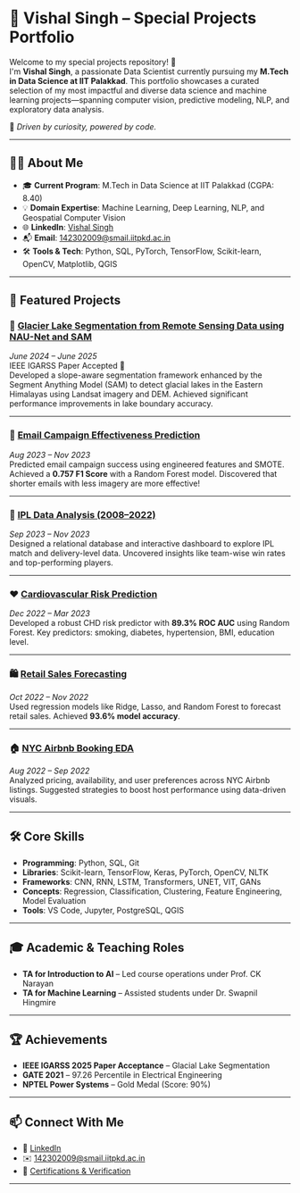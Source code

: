 # 🚀 Vishal Singh – Special Projects Portfolio

Welcome to my special projects repository! 👋  
I'm **Vishal Singh**, a passionate Data Scientist currently pursuing my **M.Tech in Data Science at IIT Palakkad**. This portfolio showcases a curated selection of my most impactful and diverse data science and machine learning projects—spanning computer vision, predictive modeling, NLP, and exploratory data analysis.

📍 *Driven by curiosity, powered by code.*

---

## 👨‍💻 About Me

- 🎓 **Current Program**: M.Tech in Data Science at IIT Palakkad (CGPA: 8.40)
- 💡 **Domain Expertise**: Machine Learning, Deep Learning, NLP, and Geospatial Computer Vision
- 🌐 **LinkedIn**: [Vishal Singh](https://www.linkedin.com/in/vishal-singh-983821218)
- 📬 **Email**: 142302009@smail.iitpkd.ac.in
- 🛠️ **Tools & Tech**: Python, SQL, PyTorch, TensorFlow, Scikit-learn, OpenCV, Matplotlib, QGIS

---

## 🌟 Featured Projects

### 📌 [Glacier Lake Segmentation from Remote Sensing Data using NAU-Net and SAM](https://github.com/vish1007/GlacialLake-Segmentation-RemoteSensed-UNet-SAM)
*June 2024 – June 2025*  
IEEE IGARSS Paper Accepted 🏅  
Developed a slope-aware segmentation framework enhanced by the Segment Anything Model (SAM) to detect glacial lakes in the Eastern Himalayas using Landsat imagery and DEM. Achieved significant performance improvements in lake boundary accuracy.

---

### 📧 [Email Campaign Effectiveness Prediction](https://github.com/vish1007/Email-Campaign-Effectiveness-Prediction)
*Aug 2023 – Nov 2023*  
Predicted email campaign success using engineered features and SMOTE. Achieved a **0.757 F1 Score** with a Random Forest model. Discovered that shorter emails with less imagery are more effective!

---

### 🏏 [IPL Data Analysis (2008–2022)](https://github.com/vish1007/IPL-Data-Analysis-2008-2022)
*Sep 2023 – Nov 2023*  
Designed a relational database and interactive dashboard to explore IPL match and delivery-level data. Uncovered insights like team-wise win rates and top-performing players.

---

### ❤️ [Cardiovascular Risk Prediction](https://github.com/vish1007/Cardiovascular-Risk-Prediction-)
*Dec 2022 – Mar 2023*  
Developed a robust CHD risk predictor with **89.3% ROC AUC** using Random Forest. Key predictors: smoking, diabetes, hypertension, BMI, education level.

---

### 🛍️ [Retail Sales Forecasting](https://github.com/vish1007/Rossmann-Retail-Sales-Prediction/blob/main/Rossman_Retail_Sales_Prediction.ipynb)
*Oct 2022 – Nov 2022*  
Used regression models like Ridge, Lasso, and Random Forest to forecast retail sales. Achieved **93.6% model accuracy**.

---

### 🏠 [NYC Airbnb Booking EDA](https://github.com/vish1007/NYC-E.D.A-on-Airbnb-Booking-Analysis)
*Aug 2022 – Sep 2022*  
Analyzed pricing, availability, and user preferences across NYC Airbnb listings. Suggested strategies to boost host performance using data-driven visuals.

---

## 🛠️ Core Skills

- **Programming**: Python, SQL, Git
- **Libraries**: Scikit-learn, TensorFlow, Keras, PyTorch, OpenCV, NLTK
- **Frameworks**: CNN, RNN, LSTM, Transformers, UNET, VIT, GANs
- **Concepts**: Regression, Classification, Clustering, Feature Engineering, Model Evaluation
- **Tools**: VS Code, Jupyter, PostgreSQL, QGIS

---

## 🎓 Academic & Teaching Roles

- **TA for Introduction to AI** – Led course operations under Prof. CK Narayan
- **TA for Machine Learning** – Assisted students under Dr. Swapnil Hingmire

---

## 🏆 Achievements

- **IEEE IGARSS 2025 Paper Acceptance** – Glacial Lake Segmentation
- **GATE 2021** – 97.26 Percentile in Electrical Engineering
- **NPTEL Power Systems** – Gold Medal (Score: 90%)

---

## 📫 Connect With Me

- 🔗 [LinkedIn](https://www.linkedin.com/in/vishal-singh-983821218)
- ✉️ 142302009@smail.iitpkd.ac.in
- 💼 [Certifications & Verification](https://certificates.almabetter.com/en/verify/99662061862091?ref=email)

---
